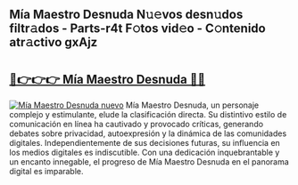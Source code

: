 ## Mía Maestro Desnuda N𝚞𝚎vos desn𝚞dos filtr𝚊dos - Parts-r4t F𝚘tos vid𝚎o - C𝚘ntenido atr𝚊ctivo gxAjz

# <h2><a href="http://mb0o1sp.tromn.icu/?c=M%c3%ada+Maestro+Desnuda">🔗👉👉👉 Mía Maestro Desnuda 🔗🔗</a></h2>

[![Mía Maestro Desnuda nuevo](https://i.imgur.com/pEAQMta.gif)](http://mb0o1sp.tromn.icu/?c=M%c3%ada+Maestro+Desnuda)
Mía Maestro Desnuda, un personaje complejo y estimulante, elude la clasificación directa. Su distintivo estilo de comunicación en línea ha cautivado y provocado críticas, generando debates sobre privacidad, autoexpresión y la dinámica de las comunidades digitales. Independientemente de sus decisiones futuras, su influencia en los medios digitales es indiscutible. Con una dedicación inquebrantable y un encanto innegable, el progreso de Mía Maestro Desnuda en el panorama digital es imparable.
